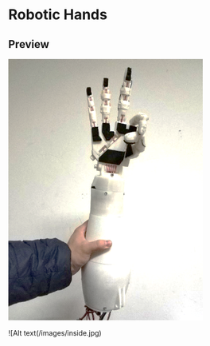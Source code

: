 Robotic Hands
========================

Preview
---------------
 ![Alt text](/images/Product.png)

 ![Alt text(/images/inside.jpg)